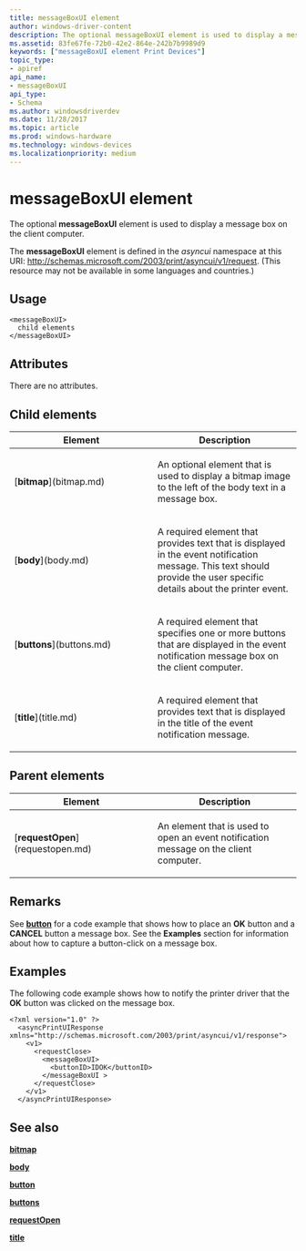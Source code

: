 ```yaml
---
title: messageBoxUI element
author: windows-driver-content
description: The optional messageBoxUI element is used to display a message box on the client computer.
ms.assetid: 83fe67fe-72b0-42e2-864e-242b7b9989d9
keywords: ["messageBoxUI element Print Devices"]
topic_type:
- apiref
api_name:
- messageBoxUI
api_type:
- Schema
ms.author: windowsdriverdev
ms.date: 11/28/2017
ms.topic: article
ms.prod: windows-hardware
ms.technology: windows-devices
ms.localizationpriority: medium
---
```


# messageBoxUI element


The optional **messageBoxUI** element is used to display a message box on the client computer.

The **messageBoxUI** element is defined in the *asyncui* namespace at this URI: http://schemas.microsoft.com/2003/print/asyncui/v1/request. (This resource may not be available in some languages and countries.)

Usage
-----

``` syntax
<messageBoxUI>
  child elements
</messageBoxUI>
```

Attributes
----------

There are no attributes.

## Child elements


<table>
<colgroup>
<col width="50%" />
<col width="50%" />
</colgroup>
<thead>
<tr class="header">
<th>Element</th>
<th>Description</th>
</tr>
</thead>
<tbody>
<tr class="odd">
<td><p>[<strong>bitmap</strong>](bitmap.md)</p></td>
<td><p></p>
<p>An optional element that is used to display a bitmap image to the left of the body text in a message box.</p></td>
</tr>
<tr class="even">
<td><p>[<strong>body</strong>](body.md)</p></td>
<td><p></p>
<p>A required element that provides text that is displayed in the event notification message. This text should provide the user specific details about the printer event.</p></td>
</tr>
<tr class="odd">
<td><p>[<strong>buttons</strong>](buttons.md)</p></td>
<td><p></p>
<p>A required element that specifies one or more buttons that are displayed in the event notification message box on the client computer.</p></td>
</tr>
<tr class="even">
<td><p>[<strong>title</strong>](title.md)</p></td>
<td><p></p>
<p>A required element that provides text that is displayed in the title of the event notification message.</p></td>
</tr>
</tbody>
</table>

## Parent elements


<table>
<colgroup>
<col width="50%" />
<col width="50%" />
</colgroup>
<thead>
<tr class="header">
<th>Element</th>
<th>Description</th>
</tr>
</thead>
<tbody>
<tr class="odd">
<td><p>[<strong>requestOpen</strong>](requestopen.md)</p></td>
<td><p></p>
<p>An element that is used to open an event notification message on the client computer.</p></td>
</tr>
</tbody>
</table>

Remarks
-------

See [**button**](button.md) for a code example that shows how to place an **OK** button and a **CANCEL** button a message box. See the **Examples** section for information about how to capture a button-click on a message box.

Examples
--------

The following code example shows how to notify the printer driver that the **OK** button was clicked on the message box.

```
<?xml version="1.0" ?> 
  <asyncPrintUIResponse xmlns="http://schemas.microsoft.com/2003/print/asyncui/v1/response">
    <v1>
      <requestClose>
        <messageBoxUI>
          <buttonID>IDOK</buttonID>
        </messageBoxUI >
      </requestClose>
    </v1>
  </asyncPrintUIResponse>
```

## <span id="see_also"></span>See also


[**bitmap**](bitmap.md)

[**body**](body.md)

[**button**](button.md)

[**buttons**](buttons.md)

[**requestOpen**](requestopen.md)

[**title**](title.md)

 

 




